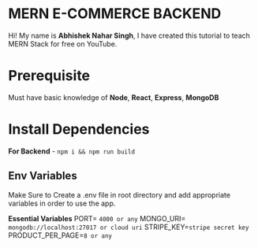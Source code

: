 ﻿
# MERN E-COMMERCE BACKEND

Hi! My name is **Abhishek Nahar Singh**, I have created this tutorial to teach MERN Stack for free on YouTube.

# Prerequisite
Must have basic knowledge of **Node**, **React**, **Express**, **MongoDB** 

# Install Dependencies

**For Backend** - `npm i && npm run build`


## Env Variables

Make Sure to Create a  .env file in root directory and add appropriate variables in order to use the app.

**Essential Variables**
PORT= `4000 or any`
MONGO_URI= `mongodb://localhost:27017 or cloud uri`
STRIPE_KEY=`stripe secret key`
PRODUCT_PER_PAGE=`8 or any`



